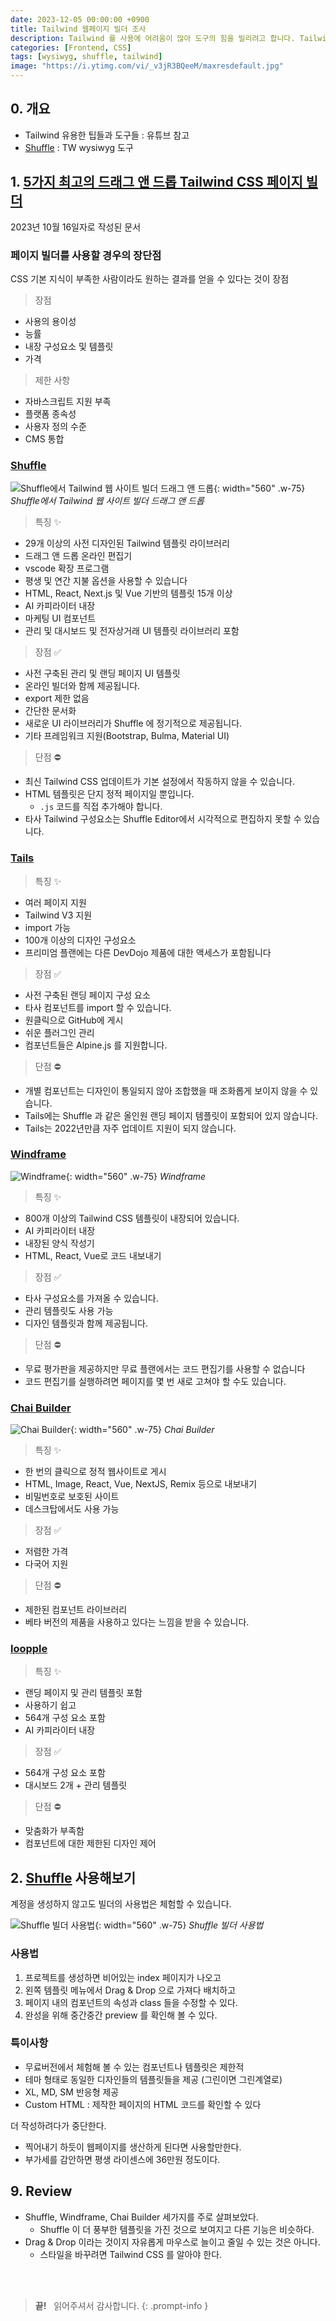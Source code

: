 ```yaml
---
date: 2023-12-05 00:00:00 +0900
title: Tailwind 웹페이지 빌더 조사
description: Tailwind 를 사용에 어려움이 많아 도구의 힘을 빌리려고 합니다. Tailwind 의 Page Builer 도구로 유명한 Shuffle 등을 공부합니다.
categories: [Frontend, CSS]
tags: [wysiwyg, shuffle, tailwind]
image: "https://i.ytimg.com/vi/_v3jR3BQeeM/maxresdefault.jpg"
---
```


## 0. 개요

- Tailwind 유용한 팁들과 도구들 : 유튜브 참고
- [Shuffle](https://shuffle.dev/) : TW wysiwyg 도구

## 1. [5가지 최고의 드래그 앤 드롭 Tailwind CSS 페이지 빌더](https://medium.com/landing-page-tips/5-best-drag-drop-tailwind-css-page-builders-9c251758d891)

2023년 10월 16일자로 작성된 문서

### 페이지 빌더를 사용할 경우의 장단점

CSS 기본 지식이 부족한 사람이라도 원하는 결과를 얻을 수 있다는 것이 장점

> 장점

- 사용의 용이성
- 능률
- 내장 구성요소 및 템플릿
- 가격

> 제한 사항

- 자바스크립트 지원 부족
- 플랫폼 종속성
- 사용자 정의 수준
- CMS 통합

### [Shuffle](https://shuffle.dev/)

![Shuffle에서 Tailwind 웹 사이트 빌더 드래그 앤 드롭](https://miro.medium.com/v2/resize:fit:2000/format:webp/1*kirlLBfpbdxx9b-lQYjGXw@2x.png){: width="560" .w-75}
_Shuffle에서 Tailwind 웹 사이트 빌더 드래그 앤 드롭_

> 특징 ✨

- 29개 이상의 사전 디자인된 Tailwind 템플릿 라이브러리
- 드래그 앤 드롭 온라인 편집기
- vscode 확장 프로그램
- 평생 및 연간 지불 옵션을 사용할 수 있습니다
- HTML, React, Next.js 및 Vue 기반의 템플릿 15개 이상
- AI 카피라이터 내장
- 마케팅 UI 컴포넌트
- 관리 및 대시보드 및 전자상거래 UI 템플릿 라이브러리 포함

> 장점 ✅

- 사전 구축된 관리 및 랜딩 페이지 UI 템플릿
- 온라인 빌더와 함께 제공됩니다.
- export 제한 없음
- 간단한 문서화
- 새로운 UI 라이브러리가 Shuffle 에 정기적으로 제공됩니다.
- 기타 프레임워크 지원(Bootstrap, Bulma, Material UI)

> 단점 ⛔️

- 최신 Tailwind CSS 업데이트가 기본 설정에서 작동하지 않을 수 있습니다.
- HTML 템플릿은 단지 정적 페이지일 뿐입니다. 
  - `.js` 코드를 직접 추가해야 합니다.
- 타사 Tailwind 구성요소는 Shuffle Editor에서 시각적으로 편집하지 못할 수 있습니다.

### [Tails](https://devdojo.com/tails)

> 특징 ✨

- 여러 페이지 지원
- Tailwind V3 지원
- import 가능 
- 100개 이상의 디자인 구성요소
- 프리미엄 플랜에는 다른 DevDojo 제품에 대한 액세스가 포함됩니다

> 장점 ✅

- 사전 구축된 랜딩 페이지 구성 요소
- 타사 컴포넌트를 import 할 수 있습니다.
- 원클릭으로 GitHub에 게시
- 쉬운 플러그인 관리
- 컴포넌트들은 Alpine.js 를 지원합니다.

> 단점 ⛔️

- 개별 컴포넌트는 디자인이 통일되지 않아 조합했을 때 조화롭게 보이지 않을 수 있습니다.
- Tails에는 Shuffle 과 같은 올인원 랜딩 페이지 템플릿이 포함되어 있지 않습니다.
- Tails는 2022년만큼 자주 업데이트 지원이 되지 않습니다.

### [Windframe](https://www.devwares.com/windframe/)

![Windframe](https://miro.medium.com/v2/resize:fit:2000/format:webp/1*_u8SQ2TnGgs2r1ECTEJxjQ@2x.png){: width="560" .w-75}
_Windframe_

> 특징 ✨

- 800개 이상의 Tailwind CSS 템플릿이 내장되어 있습니다.
- AI 카피라이터 내장
- 내장된 양식 작성기
- HTML, React, Vue로 코드 내보내기

> 장점 ✅

- 타사 구성요소를 가져올 수 있습니다.
- 관리 템플릿도 사용 가능
- 디자인 템플릿과 함께 제공됩니다.

> 단점 ⛔️

- 무료 평가판을 제공하지만 무료 플랜에서는 코드 편집기를 사용할 수 없습니다
- 코드 편집기를 실행하려면 페이지를 몇 번 새로 고쳐야 할 수도 있습니다.

### [Chai Builder](https://chaibuilder.com/)

![Chai Builder](https://miro.medium.com/v2/resize:fit:2000/format:webp/1*mTMNEo-5E8JNtiuUQ0fItQ@2x.png){: width="560" .w-75}
_Chai Builder_

> 특징 ✨

- 한 번의 클릭으로 정적 웹사이트로 게시
- HTML, Image, React, Vue, NextJS, Remix 등으로 내보내기
- 비밀번호로 보호된 사이트
- 데스크탑에서도 사용 가능

> 장점 ✅

- 저렴한 가격
- 다국어 지원

> 단점 ⛔️

- 제한된 컴포넌트 라이브러리
- 베타 버전의 제품을 사용하고 있다는 느낌을 받을 수 있습니다.

### [loopple](https://www.loopple.com/tailwind)

> 특징 ✨

- 랜딩 페이지 및 관리 템플릿 포함
- 사용하기 쉽고
- 564개 구성 요소 포함
- AI 카피라이터 내장

> 장점 ✅

- 564개 구성 요소 포함
- 대시보드 2개 + 관리 템플릿

> 단점 ⛔️

- 맞춤화가 부족함
- 컴포넌트에 대한 제한된 디자인 제어


## 2. [Shuffle](https://shuffle.dev/) 사용해보기

계정을 생성하지 않고도 빌더의 사용법은 체험할 수 있습니다.

![Shuffle 빌더 사용법](https://miro.medium.com/v2/resize:fit:1400/format:webp/1*3wC1ZtuJV19fuWj5aesXTg.gif){: width="560" .w-75}
_Shuffle 빌더 사용법_

### 사용법

1. 프로젝트를 생성하면 비어있는 index 페이지가 나오고
2. 왼쪽 템플릿 메뉴에서 Drag &amp; Drop 으로 가져다 배치하고
3. 페이지 내의 컴포넌트의 속성과 class 들을 수정할 수 있다.
4. 완성을 위해 중간중간 preview 를 확인해 볼 수 있다.

### 특이사항

- 무료버전에서 체험해 볼 수 있는 컴포넌트나 템플릿은 제한적
- 테마 형태로 동일한 디자인들의 템플릿들을 제공 (그린이면 그린계열로)
- XL, MD, SM 반응형 제공
- Custom HTML : 제작한 페이지의 HTML 코드를 확인할 수 있다

더 작성하려다가 중단한다. 

- 찍어내기 하듯이 웹페이지를 생산하게 된다면 사용할만한다.
- 부가세를 감안하면 평생 라이센스에 36만원 정도이다.


## 9. Review

- Shuffle, Windframe, Chai Builder 세가지를 주로 살펴보았다.
  - Shuffle 이 더 풍부한 템플릿을 가진 것으로 보여지고 다른 기능은 비슷하다.
- Drag &amp; Drop 이라는 것이지 자유롭게 마우스로 늘이고 줄일 수 있는 것은 아니다.
  - 스타일을 바꾸려면 Tailwind CSS 를 알아야 한다.


&nbsp; <br />
&nbsp; <br />

> **끝!** &nbsp; 읽어주셔서 감사합니다.
{: .prompt-info }
